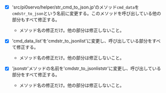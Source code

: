 #
  - [x] 'src/pi0servo/helper/str_cmd_to_json.jp'のメソッド`cmd_data`を`cmdstr_to_json`という名前に変更する。このメソッドを呼び出している他の部分もすべて修正する。
    - メソッド名の修正だけ。他の部分は修正しないこと。

  - [x] 'cmd_data_list'を'cmdstr_to_jsonlist'に変更し、呼び出している部分をすべて修正する。
    - メソッド名の修正だけ。他の部分は修正しないこと。

  - [x] 'jsonstr'メソッドの名前を'cmdstr_to_jsonliststr'に変更し、呼び出している部分をすべて修正する。
    - メソッド名の修正だけ。他の部分は修正しないこと。


